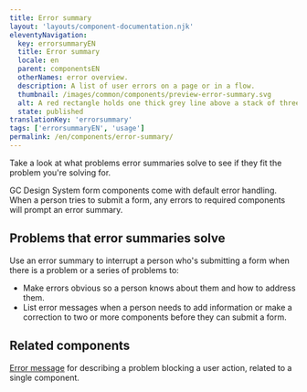 ```yaml
---
title: Error summary
layout: 'layouts/component-documentation.njk'
eleventyNavigation:
  key: errorsummaryEN
  title: Error summary
  locale: en
  parent: componentsEN
  otherNames: error overview.
  description: A list of user errors on a page or in a flow.
  thumbnail: /images/common/components/preview-error-summary.svg
  alt: A red rectangle holds one thick grey line above a stack of three smaller thick red lines representing a heading and links.
  state: published
translationKey: 'errorsummary'
tags: ['errorsummaryEN', 'usage']
permalink: /en/components/error-summary/
---
```


Take a look at what problems error summaries solve to see if they fit the problem you're solving for.

GC Design System form components come with default error handling. When a person tries to submit a form, any errors to required components will prompt an error summary.

## Problems that error summaries solve

Use an error summary to interrupt a person who's submitting a form when there is a problem or a series of problems to:

- Make errors obvious so a person knows about them and how to address them.
- List <gcds-link href="{{ links.errorMessage }}">error messages</gcds-link> when a person needs to add information or make a correction to two or more components before they can submit a form.

<article class="bg-full-width bg-primary text-light pt-600 pb-300 my-600">
  <h2 class="mt-0">Related components</h2>

<a href="{{ links.errorMessage }}" class="link-light">Error message</a> for describing a problem blocking a user action, related to a single component.

</article>
